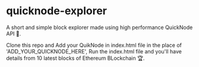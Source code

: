 # quicknode-explorer
A short and simple block explorer made using high performance QuickNode API :wind_chime:. 

Clone this repo and Add your QuikNode in index.html file in the place of 'ADD_YOUR_QUICKNODE_HERE', Run the index.html file and you'll have details from 10 latest blocks of Ethereum BLockchain :trophy:.
